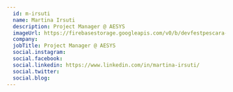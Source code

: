 ```yaml
---
  id: m-irsuti
  name: Martina Irsuti
  description: Project Manager @ AESYS
  imageUrl: https://firebasestorage.googleapis.com/v0/b/devfestpescara-2023.appspot.com/o/speakers%2Fm-irsuti.jpg?alt=media&token=9dc72678-ddaf-4c2a-bf3e-b5129674ce2a
  company: 
  jobTitle: Project Manager @ AESYS
  social.instagram: 
  social.facebook: 
  social.linkedin: https://www.linkedin.com/in/martina-irsuti/
  social.twitter: 
  social.blog: 
---
```

